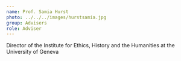 ```yaml
---
name: Prof. Samia Hurst
photo: ../../../images/hurstsamia.jpg
group: Advisers
role: Adviser
---
```


Director of the Institute for Ethics, History and the Humanities at the University of Geneva
